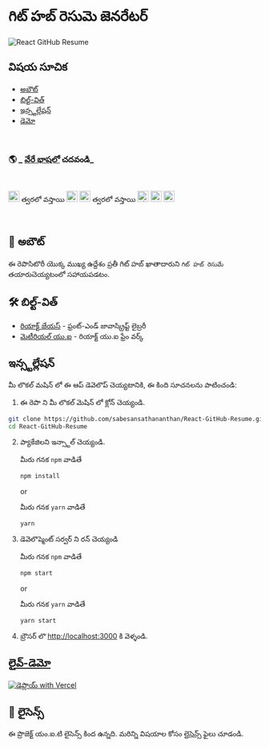 # గిట్ హబ్ రెసుమె జెనరేటర్

![React GitHub Resume](https://github.com/sabesansathananthan/React-GitHub-Resume/blob/master/src/assets/readme/screenshot.png)

## విషయ సూచిక

- [అబౌట్](#అబౌట్)
- [బిల్ట్-విత్](#బిల్ట్-విత్)
- [ఇన్స్టల్లేషన్](#ఇన్స్టల్లేషన్)
- [డెమో](#లైవ్-డెమో)

<br>

### 🌎 _ [వేరే భాషలో](./Translations.md) చదవండి_

<br>

<kbd>[<img title="Deutsch" alt="Deutsch" src="https://cdn.staticaly.com/gh/hjnilsson/country-flags/master/svg/de.svg" width="22">](./translations/README.de.md)</kbd> త్వరలో వస్తాయి
<kbd>[<img title="Español" alt="Español" src="https://cdn.staticaly.com/gh/hjnilsson/country-flags/master/svg/es.svg" width="22">](./translations/README.es.md)</kbd>
<kbd>[<img title="Français" alt="Français" src="https://cdn.staticaly.com/gh/hjnilsson/country-flags/master/svg/fr.svg" width="22">](./translations/README.fr.md)</kbd> త్వరలో వస్తాయి
<kbd>[<img title="Shqip" alt="Shqip" src="https://cdn.staticaly.com/gh/hjnilsson/country-flags/master/svg/br.svg" width="22">](./translations/README.pt_br.md)</kbd>
<kbd>[<img title="Italiano" alt="Italiano" src="https://cdn.staticaly.com/gh/hjnilsson/country-flags/master/svg/it.svg" width="22">](./translations/README.it.md)</kbd>
<kbd>[<img title="India-Telugu" alt="India-Telugu" src="https://cdn.staticaly.com/gh/hjnilsson/country-flags/master/svg/in.svg" width="22">](./translations/README.te.md)</kbd>

<br>

## 🤔 అబౌట్

ఈ రెపొసిటొరీ యొక్క ముఖ్య ఉద్దేశం ప్రతీ గిట్ హబ్ ఖాతాదారుని `గిట్ హబ్ రెసుమే` తయారుచెయ్యటంలో సహాయపడటం.

## 🛠️ బిల్ట్-విత్

- [రియాక్ట్ జేయస్](https://reactjs.org/) - ఫ్రంట్-ఎండ్ జావాస్క్రిప్ట్ లైబ్రరీ
- [మెటీరియల్ యు.ఐ](https://material-ui.com/) - రియాక్ట్ యు.ఐ ఫ్రేం వర్క్

## ఇన్స్టల్లేషన్

మీ లొకల్ మషిన్ లో ఈ ఆప్ డెవెలొప్ చెయ్యటానికి, ఈ కింది సూచనలను పాటించండి:

1. ఈ రెపొ ని మీ లొకల్ మెషిన్ లో క్లోన్ చెయ్యండి.

```bash
git clone https://github.com/sabesansathananthan/React-GitHub-Resume.git
cd React-GitHub-Resume
```

2. ప్యాకేజిలని ఇన్స్టాల్ చెయ్యండి.

   మీరు గనక `npm` వాడితే

   ```bash
   npm install
   ```

   or

   మీరు గనక `yarn` వాడితే

   ```bash
   yarn
   ```

3. డెవెలొప్మెంట్ సర్వర్ ని రన్ చెయ్యండి

   మీరు గనక `npm` వాడితే

   ```bash
   npm start
   ```

   or

   మీరు గనక `yarn` వాడితే

   ```bash
   yarn start
   ```

4. బ్రౌసర్ లొ <http://localhost:3000> కి వెళ్ళండి.

## [లైవ్-డెమో](https://react-github-resume.vercel.app/)

[![డెప్లొయ్ with Vercel](https://vercel.com/button)](https://vercel.com/new/git/external?repository-url=https://github.com/sabesansathananthan/React-GitHub-Resume)

## 📄 లైసెన్స్

ఈ ప్రొజెక్ట్ యం.ఐ.టి లైసెన్స్ కింద ఉన్నది. మరిన్ని విషయాల కోసం [లైసెన్స్](../LICENSE) ఫైలు చూడండి.
